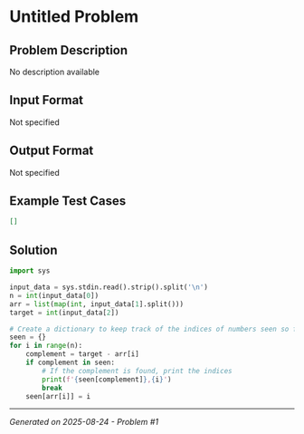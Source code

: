 # Untitled Problem

## Problem Description
No description available

## Input Format
Not specified

## Output Format
Not specified

## Example Test Cases
```json
[]
```

## Solution
```python
import sys

input_data = sys.stdin.read().strip().split('\n')
n = int(input_data[0])
arr = list(map(int, input_data[1].split()))
target = int(input_data[2])

# Create a dictionary to keep track of the indices of numbers seen so far
seen = {}  
for i in range(n):  
    complement = target - arr[i]  
    if complement in seen:  
        # If the complement is found, print the indices
        print(f'{seen[complement]},{i}')  
        break  
    seen[arr[i]] = i
```

---
*Generated on 2025-08-24 - Problem #1*
